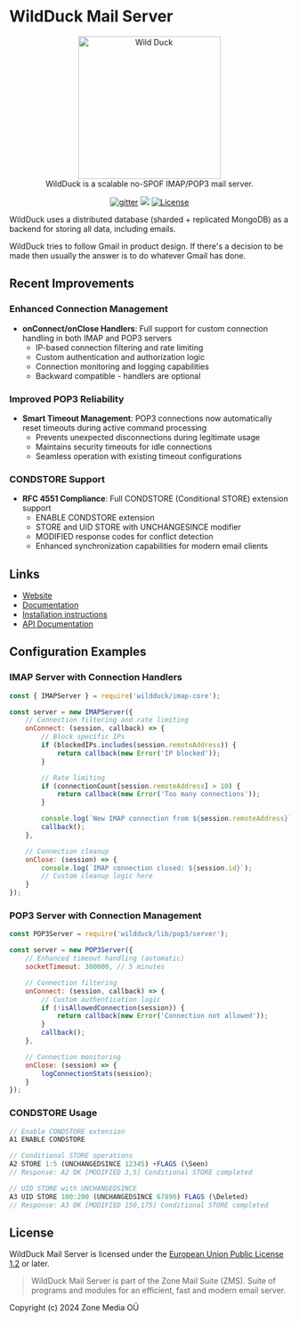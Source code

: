# WildDuck Mail Server

<p align="center">
  <a href="https://wildduck.email" target="blank"><img src="./graphics/wildduck-type.svg" width="256" alt="Wild Duck" /></a>
  <br />
  WildDuck is a scalable no-SPOF IMAP/POP3 mail server.
</p>

<p align="center">
  <a href="https://gitter.im/nodemailer/wildduck" target="_blank"><img src="https://img.shields.io/gitter/room/nodemailer/wildduck?color=orange" alt="gitter" /></a>
  <a href="https://raw.githubusercontent.com/nodemailer/wildduck/refs/heads/master/docs/api/openapidocs.json"><img src="https://img.shields.io/swagger/valid/3.0?specUrl=https%3A%2F%2Fraw.githubusercontent.com%2Fnodemailer%2Fwildduck%2Frefs%2Fheads%2Fmaster%2Fdocs%2Fapi%2Fopenapidocs.json"></a>
  <a href="https://github.com/zone-eu/wildduck/blob/master/LICENSE" target="_blank">
    <img src="https://img.shields.io/github/license/zone-eu/wildduck" alt="License" />
  </a>
</p>

WildDuck uses a distributed database (sharded + replicated MongoDB) as a backend for storing all data, including emails.

WildDuck tries to follow Gmail in product design. If there's a decision to be made then usually the answer is to do whatever Gmail has done.

## Recent Improvements

### Enhanced Connection Management
- **onConnect/onClose Handlers**: Full support for custom connection handling in both IMAP and POP3 servers
  - IP-based connection filtering and rate limiting
  - Custom authentication and authorization logic
  - Connection monitoring and logging capabilities
  - Backward compatible - handlers are optional

### Improved POP3 Reliability
- **Smart Timeout Management**: POP3 connections now automatically reset timeouts during active command processing
  - Prevents unexpected disconnections during legitimate usage
  - Maintains security timeouts for idle connections
  - Seamless operation with existing timeout configurations

### CONDSTORE Support
- **RFC 4551 Compliance**: Full CONDSTORE (Conditional STORE) extension support
  - ENABLE CONDSTORE extension
  - STORE and UID STORE with UNCHANGESINCE modifier
  - MODIFIED response codes for conflict detection
  - Enhanced synchronization capabilities for modern email clients

## Links

- [Website](https://wildduck.email)
- [Documentation](https://docs.wildduck.email)
- [Installation instructions](https://docs.wildduck.email/docs/general/install)
- [API Documentation](https://docs.wildduck.email/docs/category/wildduck-api)

## Configuration Examples

### IMAP Server with Connection Handlers

```javascript
const { IMAPServer } = require('wildduck/imap-core');

const server = new IMAPServer({
    // Connection filtering and rate limiting
    onConnect: (session, callback) => {
        // Block specific IPs
        if (blockedIPs.includes(session.remoteAddress)) {
            return callback(new Error('IP blocked'));
        }

        // Rate limiting
        if (connectionCount[session.remoteAddress] > 10) {
            return callback(new Error('Too many connections'));
        }

        console.log(`New IMAP connection from ${session.remoteAddress}`);
        callback();
    },

    // Connection cleanup
    onClose: (session) => {
        console.log(`IMAP connection closed: ${session.id}`);
        // Custom cleanup logic here
    }
});
```

### POP3 Server with Connection Management

```javascript
const POP3Server = require('wildduck/lib/pop3/server');

const server = new POP3Server({
    // Enhanced timeout handling (automatic)
    socketTimeout: 300000, // 5 minutes

    // Connection filtering
    onConnect: (session, callback) => {
        // Custom authentication logic
        if (!isAllowedConnection(session)) {
            return callback(new Error('Connection not allowed'));
        }
        callback();
    },

    // Connection monitoring
    onClose: (session) => {
        logConnectionStats(session);
    }
});
```

### CONDSTORE Usage

```javascript
// Enable CONDSTORE extension
A1 ENABLE CONDSTORE

// Conditional STORE operations
A2 STORE 1:5 (UNCHANGEDSINCE 12345) +FLAGS (\Seen)
// Response: A2 OK [MODIFIED 3,5] Conditional STORE completed

// UID STORE with UNCHANGEDSINCE
A3 UID STORE 100:200 (UNCHANGEDSINCE 67890) FLAGS (\Deleted)
// Response: A3 OK [MODIFIED 150,175] Conditional STORE completed
```

## License

WildDuck Mail Server is licensed under the [European Union Public License 1.2](https://joinup.ec.europa.eu/collection/eupl/eupl-text-eupl-12) or later.

> WildDuck Mail Server is part of the Zone Mail Suite (ZMS). Suite of programs and modules for an efficient, fast and modern email server.

Copyright (c) 2024 Zone Media OÜ
